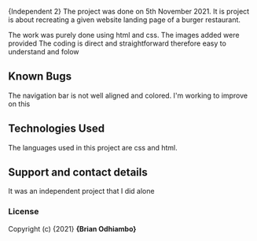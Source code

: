{Independent 2}
The project was done on 5th November 2021. It is project is about recreating a given website landing page of a burger restaurant.

The work was purely done using html and css. The images added were provided
The coding is direct and straightforward therefore easy to understand and folow
## Known Bugs
The navigation bar is not well aligned and colored. I'm working to improve on this
## Technologies Used
The languages used in this project are css and html.
## Support and contact details
It was an independent project that I did alone
### License
Copyright (c) {2021} **{Brian Odhiambo}**
